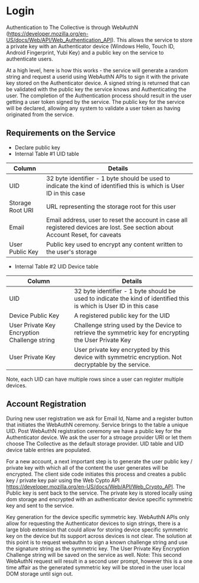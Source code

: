 # Login

Authentication to The Collective is through WebAuthN (https://developer.mozilla.org/en-US/docs/Web/API/Web_Authentication_API). This allows the service to store a 
private key with an Authenticator device (Windows Hello, Touch ID, Android Fingerprint, Yubi Key) and a public key on the service to authenticate users. 

At a high level, here is how this works - the service will generate a random string and request a userid using WebAuthN APIs to sign it with the private key stored 
on the Authenticator device. A signed string is returned that can be validated with the public key the service knows and Authenticating the user. The completion of the 
Authentication process should result in the user getting a user token signed by the service. The public key for the service will be declared, allowing any system to 
validate a user token as having originated from the service.

## Requirements on the Service

- Declare public key
- Internal Table #1 UID table

|Column| Details|
|------|--------|
|UID   | 32 byte identifier - 1 byte should be used to indicate the kind of identified this is which is User ID in this case |
|Storage Root URI| URL representing the storage root for this user |
|Email| Email address, user to reset the account in case all registered devices are lost. See section about Account Reset, for caveats| 
|User Public Key| Public key used to encrypt any content written to the user's storage |

- Internal Table #2 UID Device table

|Column| Details|
|------|--------|
|UID   | 32 byte identifier - 1 byte should be used to indicate the kind of identified this is which is User ID in this case |
|Device Public Key | A registered public key for the UID |
|User Private Key Encryption Challenge string | Challenge string used by the Device to retrieve the symmetric key for encrypting the User Private Key|
|User Private Key | User private key encrypted by this device with symmetric encryption. Not decryptable by the service. |

Note, each UID can have multiple rows since a user can register multiple devices.

## Account Registration
During new user registration we ask for Email Id, Name and a register button that initiates the WebAuthN ceremony. Service brings to the table a unique UID. 
Post WebAuthN registration ceremony we have a public key for the Authenticator device. We ask the user for a stroage provider URI or let them choose The Collective as the 
default storage provider. UID table and UID device table entries are populated.

For a new account, a next important step is to generate the user public key / private key with which all of the content the user generates will be encrypted. The client side 
code initiates this process and creates a public key / private key pair using the Web Cypto API https://developer.mozilla.org/en-US/docs/Web/API/Web_Crypto_API. The Public key is 
sent back to the service. The private key is stored locally using dom storage and encrypted with an authenticator device specific symmetric key and sent to the service.

Key generation for the device specific symmetric key. WebAuthN APIs only allow for requesting the Authenticator devices to sign strings, there is a large blob extension that could 
allow for storing device specific symmetric key on the device but its support across devices is not clear. The solution at this point is to request webauthn to sign a known
challenge string and use the signature string as the symmetric key. The User Private Key Encryption Challenge string will be saved on the service as well. Note: This second WebAuthN
request will result in a second user prompt, however this is a one time affair as the generated symmetric key will be stored in the user local DOM storage until sign out.
